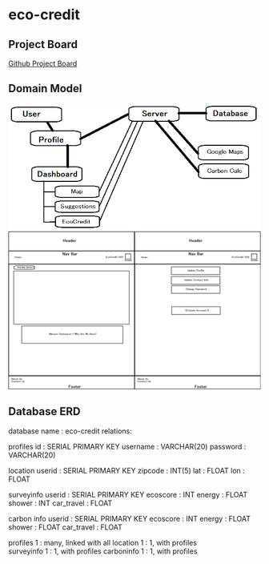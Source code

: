 # eco-credit
## Project Board
[Github Project Board](https://github.com/BryantDavis1986/eco-credit/projects/1)

## Domain Model
![Domain Model](Images/fp_domainmodel.png)  
![Wireframe](Images/fp_wireframe.png)

## Database ERD
database name : eco-credit
relations:

profiles
id : SERIAL PRIMARY KEY
username : VARCHAR(20)
password : VARCHAR(20)

location
userid : SERIAL PRIMARY KEY
zipcode : INT(5)
lat : FLOAT
lon : FLOAT

surveyinfo
userid : SERIAL PRIMARY KEY
ecoscore : INT
energy : FLOAT
shower : INT
car_travel : FLOAT

carbon info
userid : SERIAL PRIMARY KEY
ecoscore : INT
energy : FLOAT
shower : FLOAT
car_travel : FLOAT

profiles  1 : many, linked with all	
location 1 : 1, with profiles	
surveyinfo 1 : 1, with profiles	
carboninfo 1 : 1, with profiles	